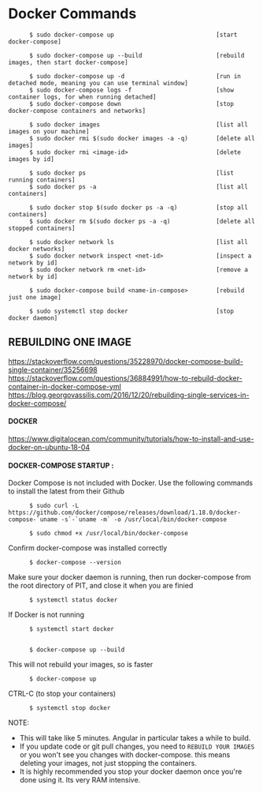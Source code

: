 # Docker Commands

```
      $ sudo docker-compose up                             [start docker-compose]

      $ sudo docker-compose up --build                     [rebuild images, then start docker-compose]

      $ sudo docker-compose up -d                          [run in detached mode, meaning you can use terminal window]
      $ sudo docker-compose logs -f                        [show container logs, for when running detached]
      $ sudo docker-compose down                           [stop docker-compose containers and networks]

      $ sudo docker images                                 [list all images on your machine]
      $ sudo docker rmi $(sudo docker images -a -q)        [delete all images]
      $ sudo docker rmi <image-id>                         [delete images by id]

      $ sudo docker ps                                     [list running containers]
      $ sudo docker ps -a                                  [list all containers]   

      $ sudo docker stop $(sudo docker ps -a -q)           [stop all containers]
      $ sudo docker rm $(sudo docker ps -a -q)             [delete all stopped containers]

      $ sudo docker network ls                             [list all docker networks]
      $ sudo docker network inspect <net-id>               [inspect a network by id]
      $ sudo docker network rm <net-id>                    [remove a network by id]

      $ sudo docker-compose build <name-in-compose>        [rebuild just one image]

      $ sudo systemctl stop docker                         [stop docker daemon]
```


## REBUILDING ONE IMAGE

https://stackoverflow.com/questions/35228970/docker-compose-build-single-container/35256698
https://stackoverflow.com/questions/36884991/how-to-rebuild-docker-container-in-docker-compose-yml
https://blog.georgovassilis.com/2016/12/20/rebuilding-single-services-in-docker-compose/



#### DOCKER

https://www.digitalocean.com/community/tutorials/how-to-install-and-use-docker-on-ubuntu-18-04


#### DOCKER-COMPOSE STARTUP :
Docker Compose is not included with Docker. Use the following commands to install the latest from their Github
```
      $ sudo curl -L https://github.com/docker/compose/releases/download/1.18.0/docker-compose-`uname -s`-`uname -m` -o /usr/local/bin/docker-compose
```
```
      $ sudo chmod +x /usr/local/bin/docker-compose
```
Confirm docker-compose was installed correctly
```
      $ docker-compose --version
```
Make sure your docker daemon is running, then run docker-compose from the root directory of PIT, and close it when you are finied
```
      $ systemctl status docker
```
If Docker is not running
```
      $ systemctl start docker
```
```

```
```
      $ docker-compose up --build
```
This will not rebuild your images, so is faster
```
      $ docker-compose up
```
CTRL-C (to stop your containers)
```
      $ systemctl stop docker
```
NOTE:
  - This will take like 5 minutes. Angular in particular takes a while to build.
  - If you update code or git pull changes, you need to `REBUILD YOUR IMAGES` or you won't see you changes with docker-compose. this means deleting your images, not just stopping the containers.
  - It is highly recommended you stop your docker daemon once you're done using it. Its very RAM intensive.
